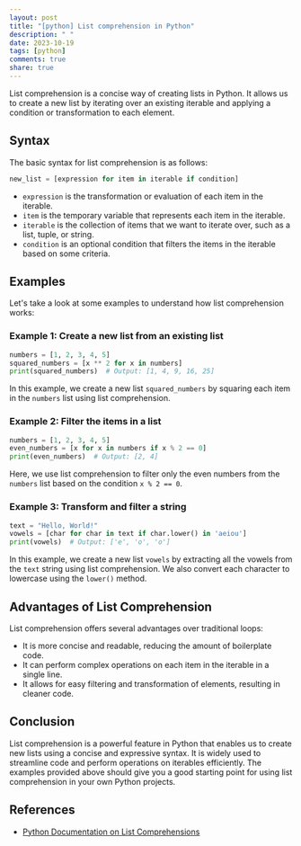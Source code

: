 ```yaml
---
layout: post
title: "[python] List comprehension in Python"
description: " "
date: 2023-10-19
tags: [python]
comments: true
share: true
---
```


List comprehension is a concise way of creating lists in Python. It allows us to create a new list by iterating over an existing iterable and applying a condition or transformation to each element.

## Syntax

The basic syntax for list comprehension is as follows:

```python
new_list = [expression for item in iterable if condition]
```

- `expression` is the transformation or evaluation of each item in the iterable.
- `item` is the temporary variable that represents each item in the iterable.
- `iterable` is the collection of items that we want to iterate over, such as a list, tuple, or string.
- `condition` is an optional condition that filters the items in the iterable based on some criteria.

## Examples

Let's take a look at some examples to understand how list comprehension works:

### Example 1: Create a new list from an existing list

```python
numbers = [1, 2, 3, 4, 5]
squared_numbers = [x ** 2 for x in numbers]
print(squared_numbers)  # Output: [1, 4, 9, 16, 25]
```

In this example, we create a new list `squared_numbers` by squaring each item in the `numbers` list using list comprehension.

### Example 2: Filter the items in a list

```python
numbers = [1, 2, 3, 4, 5]
even_numbers = [x for x in numbers if x % 2 == 0]
print(even_numbers)  # Output: [2, 4]
```

Here, we use list comprehension to filter only the even numbers from the `numbers` list based on the condition `x % 2 == 0`.

### Example 3: Transform and filter a string

```python
text = "Hello, World!"
vowels = [char for char in text if char.lower() in 'aeiou']
print(vowels)  # Output: ['e', 'o', 'o']
```

In this example, we create a new list `vowels` by extracting all the vowels from the `text` string using list comprehension. We also convert each character to lowercase using the `lower()` method.

## Advantages of List Comprehension

List comprehension offers several advantages over traditional loops:

- It is more concise and readable, reducing the amount of boilerplate code.
- It can perform complex operations on each item in the iterable in a single line.
- It allows for easy filtering and transformation of elements, resulting in cleaner code.

## Conclusion

List comprehension is a powerful feature in Python that enables us to create new lists using a concise and expressive syntax. It is widely used to streamline code and perform operations on iterables efficiently. The examples provided above should give you a good starting point for using list comprehension in your own Python projects.

## References
- [Python Documentation on List Comprehensions](https://docs.python.org/3/tutorial/datastructures.html#list-comprehensions)